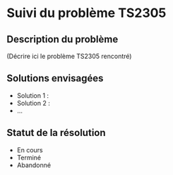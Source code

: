 # Suivi du problème TS2305

## Description du problème

(Décrire ici le problème TS2305 rencontré)

## Solutions envisagées

- Solution 1 :
- Solution 2 :
- ...

## Statut de la résolution

- En cours
- Terminé
- Abandonné
